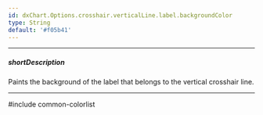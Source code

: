 ```yaml
---
id: dxChart.Options.crosshair.verticalLine.label.backgroundColor
type: String
default: '#f05b41'
---
```

---
##### shortDescription
Paints the background of the label that belongs to the vertical crosshair line.

---
#include common-colorlist